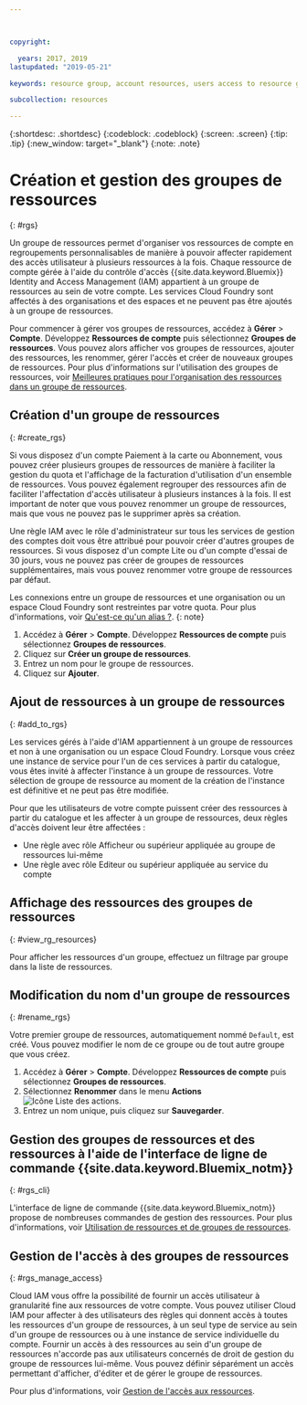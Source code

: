 ```yaml
---



copyright:

  years: 2017, 2019
lastupdated: "2019-05-21"

keywords: resource group, account resources, users access to resource groups, create resource group

subcollection: resources

---
```


{:shortdesc: .shortdesc}
{:codeblock: .codeblock}
{:screen: .screen}
{:tip: .tip}
{:new_window: target="_blank"}
{:note: .note}

# Création et gestion des groupes de ressources
{: #rgs}

Un groupe de ressources permet d'organiser vos ressources de compte en regroupements personnalisables de manière à pouvoir affecter rapidement des accès utilisateur à plusieurs ressources à la fois. Chaque ressource de compte gérée à l'aide du contrôle d'accès {{site.data.keyword.Bluemix}} Identity and Access Management (IAM) appartient à un groupe de ressources au sein de votre compte. Les services Cloud Foundry sont affectés à des organisations et des espaces et ne peuvent pas être ajoutés à un groupe de ressources.

Pour commencer à gérer vos groupes de ressources, accédez à **Gérer** &gt; **Compte**. Développez **Ressources de compte** puis sélectionnez **Groupes de ressources**. Vous pouvez alors afficher vos groupes de ressources, ajouter des ressources, les renommer, gérer l'accès et créer de nouveaux groupes de ressources. Pour plus d'informations sur l'utilisation des groupes de ressources, voir [Meilleures pratiques pour l'organisation des ressources dans un groupe de ressources](/docs/resources?topic=resources-bp_resourcegroups).


## Création d'un groupe de ressources
{: #create_rgs}

Si vous disposez d'un compte Paiement à la carte ou Abonnement, vous pouvez créer plusieurs groupes de ressources de manière à faciliter la gestion du quota et l'affichage de la facturation d'utilisation d'un ensemble de ressources. Vous pouvez également regrouper des ressources afin de faciliter l'affectation d'accès utilisateur à plusieurs instances à la fois. Il est important de noter que vous pouvez renommer un groupe de ressources, mais que vous ne pouvez pas le supprimer après sa création.

Une règle IAM avec le rôle d'administrateur sur tous les services de gestion des comptes doit vous être attribué pour pouvoir créer d'autres groupes de ressources. Si vous disposez d'un compte Lite ou d'un compte d'essai de 30 jours, vous ne pouvez pas créer de groupes de ressources supplémentaires, mais vous pouvez renommer votre groupe de ressources par défaut.

Les connexions entre un groupe de ressources et une organisation ou un espace Cloud Foundry sont restreintes par votre quota. Pour plus d'informations, voir [Qu'est-ce qu'un alias ?](/docs/resources?topic=resources-connect_app#what_is_alias).
{: note}

1. Accédez à **Gérer** &gt; **Compte**. Développez **Ressources de compte** puis sélectionnez **Groupes de ressources**.
2. Cliquez sur **Créer un groupe de ressources**.
3. Entrez un nom pour le groupe de ressources.
4. Cliquez sur **Ajouter**.

## Ajout de ressources à un groupe de ressources
{: #add_to_rgs}

Les services gérés à l'aide d'IAM appartiennent à un groupe de ressources et non à une organisation ou un espace Cloud Foundry. Lorsque vous créez une instance de service pour l'un de ces services à partir du catalogue, vous êtes invité à affecter l'instance à un groupe de ressources. Votre sélection de groupe de ressource au moment de la création de l'instance est définitive et ne peut pas être modifiée.

Pour que les utilisateurs de votre compte puissent créer des ressources à partir du catalogue et les affecter à un groupe de ressources, deux règles d'accès doivent leur être affectées :

* Une règle avec rôle Afficheur ou supérieur appliquée au groupe de ressources lui-même
* Une règle avec rôle Editeur ou supérieur appliquée au service du compte

## Affichage des ressources des groupes de ressources
{: #view_rg_resources}

Pour afficher les ressources d'un groupe, effectuez un filtrage par groupe dans la liste de ressources.

## Modification du nom d'un groupe de ressources
{: #rename_rgs}

Votre premier groupe de ressources, automatiquement nommé `Default`, est créé. Vous pouvez modifier le nom de ce groupe ou de tout autre groupe que vous créez.

1. Accédez à **Gérer** &gt; **Compte**. Développez **Ressources de compte** puis sélectionnez **Groupes de ressources**.
2. Sélectionnez **Renommer** dans le menu **Actions** ![Icône Liste des actions](../icons/action-menu-icon.svg).
3. Entrez un nom unique, puis cliquez sur **Sauvegarder**.

## Gestion des groupes de ressources et des ressources à l'aide de l'interface de ligne de commande {{site.data.keyword.Bluemix_notm}}
{: #rgs_cli}

L'interface de ligne de commande {{site.data.keyword.Bluemix_notm}} propose de nombreuses commandes de gestion des ressources. Pour plus d'informations, voir [Utilisation de ressources et de groupes de ressources](/docs/cli/reference/ibmcloud?topic=cloud-cli-ibmcloud_commands_resource#ibmcloud_commands_resource).

## Gestion de l'accès à des groupes de ressources
{: #rgs_manage_access}

Cloud IAM vous offre la possibilité de fournir un accès utilisateur à granularité fine aux ressources de votre compte. Vous pouvez utiliser Cloud IAM pour affecter à des utilisateurs des règles qui donnent accès à toutes les ressources d'un groupe de ressources, à un seul type de service au sein d'un groupe de ressources ou à une instance de service individuelle du compte. Fournir un accès à des ressources au sein d'un groupe de ressources n'accorde pas aux utilisateurs concernés de droit de gestion du groupe de ressources lui-même. Vous pouvez définir séparément un accès permettant d'afficher, d'éditer et de gérer le groupe de ressources.

Pour plus d'informations, voir [Gestion de l'accès aux ressources](/docs/iam?topic=iam-iammanidaccser).
